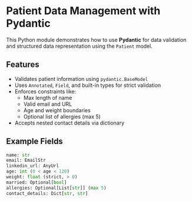 # Patient Data Management with Pydantic

This Python module demonstrates how to use **Pydantic** for data validation and structured data representation using the `Patient` model.

## Features

- Validates patient information using `pydantic.BaseModel`
- Uses `Annotated`, `Field`, and built-in types for strict validation
- Enforces constraints like:
  - Max length of name
  - Valid email and URL
  - Age and weight boundaries
  - Optional list of allergies (max 5)
- Accepts nested contact details via dictionary

## Example Fields

```python
name: str
email: EmailStr
linkedin_url: AnyUrl
age: int (0 < age < 120)
weight: float (strict, > 0)
married: Optional[bool]
allergies: Optional[List[str]] (max 5)
contact_details: Dict[str, str]
